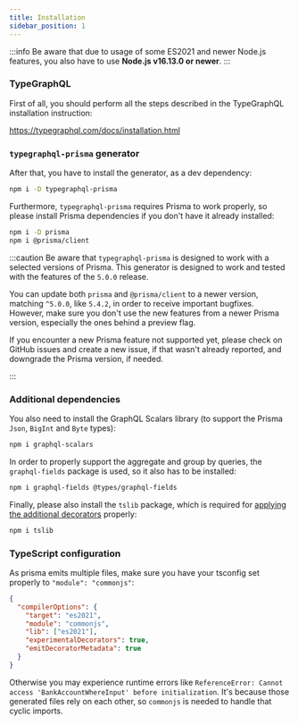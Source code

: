 ```yaml
---
title: Installation
sidebar_position: 1
---
```


:::info
Be aware that due to usage of some ES2021 and newer Node.js features, you also have to use **Node.js v16.13.0 or newer**.
:::

### TypeGraphQL

First of all, you should perform all the steps described in the TypeGraphQL installation instruction:

https://typegraphql.com/docs/installation.html

### `typegraphql-prisma` generator

After that, you have to install the generator, as a dev dependency:

```sh
npm i -D typegraphql-prisma
```

Furthermore, `typegraphql-prisma` requires Prisma to work properly, so please install Prisma dependencies if you don't have it already installed:

```sh
npm i -D prisma
npm i @prisma/client
```

:::caution
Be aware that `typegraphql-prisma` is designed to work with a selected versions of Prisma.
This generator is designed to work and tested with the features of the `5.0.0` release.

You can update both `prisma` and `@prisma/client` to a newer version, matching `^5.0.0`, like `5.4.2`, in order to receive important bugfixes.
However, make sure you don't use the new features from a newer Prisma version, especially the ones behind a preview flag.

If you encounter a new Prisma feature not supported yet, please check on GitHub issues and create a new issue, if that wasn't already reported, and downgrade the Prisma version, if needed.

:::

### Additional dependencies

You also need to install the GraphQL Scalars library (to support the Prisma `Json`, `BigInt` and `Byte` types):

```sh
npm i graphql-scalars
```

In order to properly support the aggregate and group by queries, the `graphql-fields` package is used, so it also has to be installed:

```sh
npm i graphql-fields @types/graphql-fields
```

Finally, please also install the `tslib` package, which is required for [applying the additional decorators](../advanced/additional-decorators.md) properly:

```sh
npm i tslib
```

### TypeScript configuration

As prisma emits multiple files, make sure you have your tsconfig set properly to `"module": "commonjs"`:

```json {4}
{
  "compilerOptions": {
    "target": "es2021",
    "module": "commonjs",
    "lib": ["es2021"],
    "experimentalDecorators": true,
    "emitDecoratorMetadata": true
  }
}
```

Otherwise you may experience runtime errors like `ReferenceError: Cannot access 'BankAccountWhereInput' before initialization`.
It's because those generated files rely on each other, so `commonjs` is needed to handle that cyclic imports.
